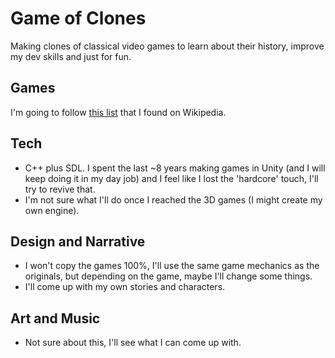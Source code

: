 # Game of Clones
Making clones of classical video games to learn about their history, improve my dev skills and just for fun.

## Games
I'm going to follow [this list](https://en.wikipedia.org/wiki/List_of_video_games_considered_the_best) that I found on Wikipedia.

## Tech
* C++ plus SDL. I spent the last ~8 years making games in Unity (and I will keep doing it in my day job) and I feel like I lost the 'hardcore' touch, I'll try to revive that.
* I'm not sure what I'll do once I reached the 3D games (I might create my own engine).

## Design and Narrative
* I won't copy the games 100%, I'll use the same game mechanics as the originals, but depending on the game, maybe I'll change some things.
* I'll come up with my own stories and characters.


## Art and Music
* Not sure about this, I'll see what I can come up with.
